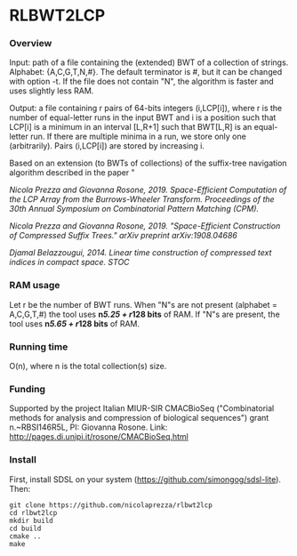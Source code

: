 # RLBWT2LCP

### Overview

Input: path of a file containing the (extended) BWT of a collection of strings. Alphabet: {A,C,G,T,N,#}. The default terminator is #, but it can be changed with option -t. If the file does not contain "N", the algorithm is faster and uses slightly less RAM.

Output: a file containing r pairs of 64-bits integers (i,LCP[i]), where r is the number of equal-letter runs in the input BWT and i is a position such that LCP[i] is a minimum in an interval [L,R+1] such that BWT[L,R] is an equal-letter run. If there are multiple minima in a run, we store only one (arbitrarily). Pairs (i,LCP[i]) are stored by increasing i. 

Based on an extension (to BWTs of collections) of the suffix-tree navigation algorithm described in  the paper "


*Nicola Prezza and Giovanna Rosone, 2019. Space-Efficient Computation of the LCP Array from the Burrows-Wheeler Transform. Proceedings of the 30th Annual Symposium on Combinatorial Pattern Matching (CPM).*

*Nicola Prezza and Giovanna Rosone, 2019. "Space-Efficient Construction of Compressed Suffix Trees." arXiv preprint arXiv:1908.04686*

*Djamal Belazzougui, 2014. Linear time construction of compressed text indices in compact space. STOC*

### RAM usage

Let r be the number of BWT runs. When "N"s are not present (alphabet = A,C,G,T,#) the tool uses **n*5.25 + r*128 bits** of RAM. If "N"s are present, the tool uses **n*5.65 + r*128 bits** of RAM.

### Running time

O(n), where n is the total collection(s) size. 

### Funding

Supported by the project Italian MIUR-SIR CMACBioSeq ("Combinatorial methods for analysis and compression of biological sequences") grant n.~RBSI146R5L, PI: Giovanna Rosone. Link: http://pages.di.unipi.it/rosone/CMACBioSeq.html

### Install

First, install SDSL on your system (https://github.com/simongog/sdsl-lite). Then:

~~~~
git clone https://github.com/nicolaprezza/rlbwt2lcp
cd rlbwt2lcp
mkdir build
cd build
cmake ..
make
~~~~







